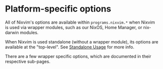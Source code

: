# Platform-specific options

All of Nixvim's options are available within `programs.nixvim.*` when Nixvim is used via wrapper modules,
such as our NixOS, Home Manager, or nix-darwin modules.

When Nixvim is used standalone (without a wrapper module), its options are available at the "top-level".
See [Standalone Usage](./standalone.md) for more info.

There are a few wrapper specific options, which are documented in their respective sub-pages.

